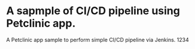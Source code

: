 # A sapmple of CI/CD pipeline using Petclinic app.
A Petclinic app sample to perform simple CI/CD pipeline via Jenkins.
1234
